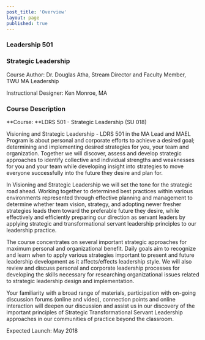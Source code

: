 ```yaml
---
post_title: 'Overview'
layout: page
published: true
---
```

### Leadership 501

### Strategic Leadership

Course Author: Dr. Douglas Atha, Stream Director and Faculty Member, TWU MA Leadership

Instructional Designer: Ken Monroe, MA

### Course Description

**Course: **LDRS 501 - Strategic Leadership \(SU 018\)

Visioning and Strategic Leadership - LDRS 501 in the MA Lead and MAEL Program is about personal and corporate efforts to achieve a desired goal; determining and implementing desired strategies for you, your team and organization. Together we will discover, assess and develop strategic approaches to identify collective and individual strengths and weaknesses for you and your team while developing insight into strategies to move everyone successfully into the future they desire and plan for.

In Visioning and Strategic Leadership we will set the tone for the strategic road ahead. Working together to determined best practices within various environments represented through effective planning and management to determine whether team vision, strategy, and adopting newer fresher strategies leads them toward the preferable future they desire, while effectively and efficiently preparing our direction as servant leaders by applying strategic and transformational servant leadership principles to our leadership practice.

The course concentrates on several important strategic approaches for maximum personal and organizational benefit. Daily goals aim to recognize and learn when to apply various strategies important to present and future leadership development as it affects/effects leadership style. We will also review and discuss personal and corporate leadership processes for developing the skills necessary for researching organizational issues related to strategic leadership design and implementation.

Your familiarity with a broad range of materials, participation with on-going discussion forums \(online and video\), connection points and online interaction will deepen our discussion and assist us in our discovery of the important principles of Strategic Transformational Servant Leadership approaches in our communities of practice beyond the classroom.

Expected Launch: May 2018

